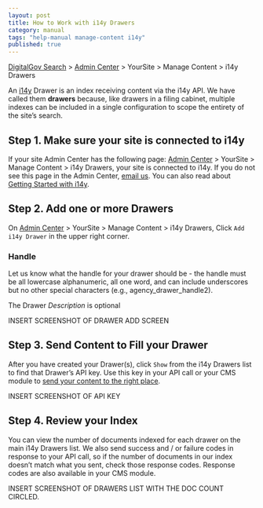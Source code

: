 ```yaml
---
layout: post
title: How to Work with i14y Drawers
category: manual
tags: "help-manual manage-content i14y"
published: true
---
```


[DigitalGov Search](http://search.digitalgov.gov/index.html) > [Admin Center](https://search.usa.gov/sites/) > YourSite > Manage Content > i14y Drawers

An [i14y](http://search.digitalgov.gov/developer/i14y.html) Drawer is an index receiving content via the i14y API. We have called them **drawers** because, like drawers in a filing cabinet, multiple indexes can be included in a single configuration to scope the entirety of the site’s search.

## Step 1. Make sure your site is connected to i14y

If your site Admin Center has the following page: [Admin Center](https://search.usa.gov/sites/) > YourSite > Manage Content > i14y Drawers, your site is connected to i14y. If you do not see this page in the Admin Center, [email us](mailto:search@support.digitalgov.gov). You can also read about [Getting Started with i14y](/manual/i14y-getting-started.html).

## Step 2. Add one or more Drawers
On [Admin Center](https://search.usa.gov/sites/) > YourSite > Manage Content > i14y Drawers, Click `Add i14y Drawer` in the upper right corner. 

### Handle

Let us know what the handle for your drawer should be - the handle must be all lowercase alphanumeric, all one word, and can include underscores but no other special characters (e.g., agency_drawer_handle2).

The Drawer *Description* is optional

INSERT SCREENSHOT OF DRAWER ADD SCREEN

## Step 3. Send Content to Fill your Drawer

After you have created your Drawer(s), click `Show` from the i14y Drawers list to find that Drawer’s API key. Use this key in your API call or your CMS module to [send your content to the right place](http://gsa.github.io/slate/#authentication).

INSERT SCREENSHOT OF API KEY

## Step 4. Review your Index

You can view the number of documents indexed for each drawer on the main i14y Drawers list. We also send success and / or failure codes in response to your API call, so if the number of documents in our index doesn’t match what you sent, check those response codes. Response codes are also available in your CMS module.

INSERT SCREENSHOT OF DRAWERS LIST WITH THE DOC COUNT CIRCLED.


